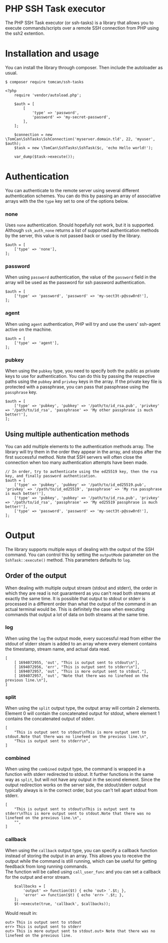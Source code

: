 # PHP SSH Task executor
The PHP SSH Task executor (or ssh-tasks) is a library that allows you to execute commands/scripts over a remote SSH
connection from PHP using the ssh2 extention.

# Installation and usage

You can install the library through composer. Then include the autoloader as usual.
```
$ composer require tomcan/ssh-tasks
```

```
<?php
    require 'vendor/autoload.php';

    $auth = [
        [
            'type' => 'password',
            'password' => 'my-secret-password',
        ],
    ];

    $connection = new \TomCan\SshTasks\SshConnection('myserver.domain.tld', 22, 'myuser', $auth);
    $task = new \TomCan\SshTasks\SshTask($c, 'echo Hello world!');

    var_dump($task->execute());
```

# Authentication
You can authenticate to the remote server using several different authentication schemes. You can do this by passing an
array of associative arrays with the the `type` key set to one of the options below. 

### none
Uses `none` authentication. Should hopefully not work, but it is supported. Although `ssh_auth_none` returns a list 
of supported authentication methods by the server, this value is not passed back or used by the library.
```
$auth = [
    ['type' => 'none'],
];
```
### password
When using `password` authentication, the value of the `password` field in the array will be used as the password for 
ssh password authentication.
```
$auth = [
    ['type' => 'password', 'password' => 'my-sect3t-p@ssw0rd!'],
];
```
### agent
When using `agent` authentication, PHP will try and use the users' ssh-agent active on the machine.
```
$auth = [
    ['type' => 'agent'],
];
```
### pubkey
When using the `pubkey` type, you need to specify both the public as private keys to use for authentication. You can do
this by passing the respective paths using the `pubkey` and `privkey` keys in the array. If the private key file is 
protected with a passphrase, you can pass that passphrase using the `passphrase` key. 
```
$auth = [
    ['type' => 'pubkey', 'pubkey' => '/path/to/id_rsa.pub', 'privkey' => '/path/to/id_rsa', 'passphrase' => 'My other passphrase is much better!'],
];
```

## Using multiple authentication methods
You can add multiple elements to the authentication methods array. The library will try them in the order they appear in
the array, and stops after the first successful method. Note that SSH servers will often close the connection when too 
many authentication attempts have been made.
```
// In order, try to authenticate using the ed25519 key, then the rsa key, and finally password authentication.
$auth = [
    ['type' => 'pubkey', 'pubkey' => '/path/to/id_ed25519.pub', 'privkey' => '/path/to/id_ed25519', 'passphrase' => 'My rsa passphrase is much better!'],
    ['type' => 'pubkey', 'pubkey' => '/path/to/id_rsa.pub', 'privkey' => '/path/to/id_rsa', 'passphrase' => 'My ed25519 passphrase is much better!'],
    ['type' => 'password', 'password' => 'my-sect3t-p@ssw0rd!'],
];
```

# Output
The library supports multiple ways of dealing with the output of the SSH command. You can control this by setting the
`outputMode` parameter on the `SshTask::execute()` method. This parameters defaults to `log`.

## Order of the output
When dealing with multiple output stream (stdout and stderr), the order in which they are read is not guaranteerd as
you can't read both streams at exactly the same time. It is possible that output to stdout or stderr is processed in a
different order than what the output of the command in an actual terminal would be. This is definitely the case when
executing commands that output a lot of data on both streams at the same time.

### log
When using the `log` the output mode, every successful read from either the stdout of stderr steam is added to an 
array where every element contains the timestamp, stream name, and actual data read.
```
[
    [ 1694072955, 'out', "This is output sent to stdout\n"],
    [ 1694072956, 'err', "This is output sent to stderr\n"],
    [ 1694072957, 'out', "This is more output sent to stdout."],
    [ 1694072957, 'out', "Note that there was no linefeed on the previous line.\n"],
]
```

### split
When using the `split` output type, the output array will contain 2 elements. Element 0 will contain the concatenated
output for stdout, where element 1 contains the concatenated output of stderr.
```
[
    "This is output sent to stdout\nThis is more output sent to stdout.Note that there was no linefeed on the previous line.\n",
    "This is output sent to stderr\n",
]
```

### combined
When using the `combined` output type, the command is wrapped in a function with stderr redirected to stdout. It further 
functions in the same way as `split`, but will not have any output in the second element. Since the output redirection
works on the server side, the stdout/stderr output typically always is in the correct order, but you can't tell apart 
stdout from stderr.
```
[
    "This is output sent to stdout\nThis is output sent to stderr\nThis is more output sent to stdout.Note that there was no linefeed on the previous line.\n",
    "",
]
```

### callback
When using the `callback` output type, you can specify a callback function instead of storing the output in an array.
This allows you to receive the output while the command is still running, which can be useful for getting feedback from 
long running commands.  
The function will be called using `call_user_func` and you can set a callback for the output and error stream.
```
    $callbacks = [
        'output' => function($t) { echo 'out> '.$t; },
        'error' => function($t) { echo 'err> '.$t; },
    ];
    $t->execute(true, 'callback', $callbacks));
```
Would result in:
```
out> This is output sent to stdout
err> This is output sent to stderr
out> This is more output sent to stdout.out> Note that there was no linefeed on the previous line.

```
